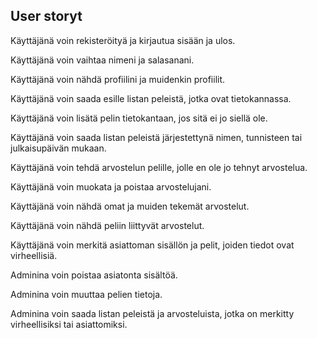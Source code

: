 ## User storyt

Käyttäjänä voin rekisteröityä ja kirjautua sisään ja ulos.

Käyttäjänä voin vaihtaa nimeni ja salasanani.

Käyttäjänä voin nähdä profiilini ja muidenkin profiilit.

Käyttäjänä voin saada esille listan peleistä, jotka ovat tietokannassa.

Käyttäjänä voin lisätä pelin tietokantaan, jos sitä ei jo siellä ole.

Käyttäjänä voin saada listan peleistä järjestettynä nimen, tunnisteen tai julkaisupäivän mukaan.

Käyttäjänä voin tehdä arvostelun pelille, jolle en ole jo tehnyt arvostelua.

Käyttäjänä voin muokata ja poistaa arvostelujani.

Käyttäjänä voin nähdä omat ja muiden tekemät arvostelut.

Käyttäjänä voin nähdä peliin liittyvät arvostelut.

Käyttäjänä voin merkitä asiattoman sisällön ja pelit, joiden tiedot ovat virheellisiä.

Adminina voin poistaa asiatonta sisältöä.

Adminina voin muuttaa pelien tietoja.

Adminina voin saada listan peleistä ja arvosteluista, jotka on merkitty virheellisiksi tai asiattomiksi.